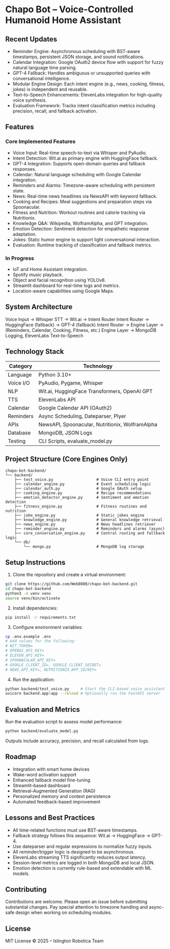 # Chapo Bot – Voice-Controlled Humanoid Home Assistant

## Recent Updates

* Reminder Engine: Asynchronous scheduling with BST-aware timestamps, persistent JSON storage, and sound notifications.
* Calendar Integration: Google OAuth2 device flow with support for fuzzy natural language time parsing.
* GPT-4 Fallback: Handles ambiguous or unsupported queries with conversational intelligence.
* Modular Engine Design: Each intent engine (e.g., news, cooking, fitness, jokes) is independent and reusable.
* Text-to-Speech Enhancements: ElevenLabs integration for high-quality voice synthesis.
* Evaluation Framework: Tracks intent classification metrics including precision, recall, and fallback activation.

## Features

### Core Implemented Features

* Voice Input: Real-time speech-to-text via Whisper and PyAudio.
* Intent Detection: Wit.ai as primary engine with HuggingFace fallback.
* GPT-4 Integration: Supports open-domain queries and fallback responses.
* Calendar: Natural language scheduling with Google Calendar integration.
* Reminders and Alarms: Timezone-aware scheduling with persistent state.
* News: Real-time news headlines via NewsAPI with keyword fallback.
* Cooking and Recipes: Meal suggestions and preparation steps via Spoonacular.
* Fitness and Nutrition: Workout routines and calorie tracking via Nutritionix.
* Knowledge Q\&A: Wikipedia, WolframAlpha, and GPT integration.
* Emotion Detection: Sentiment detection for empathetic response adaptation.
* Jokes: Static humor engine to support light conversational interaction.
* Evaluation: Runtime tracking of classification and fallback metrics.

### In Progress

* IoT and Home Assistant integration.
* Spotify music playback.
* Object and facial recognition using YOLOv8.
* Streamlit dashboard for real-time logs and metrics.
* Location-aware capabilities using Google Maps.

## System Architecture

Voice Input → Whisper STT → Wit.ai → Intent Router
Intent Router → HuggingFace (fallback) → GPT-4 (fallback)
Intent Router → Engine Layer → (Reminders, Calendar, Cooking, Fitness, etc.)
Engine Layer → MongoDB Logging, ElevenLabs Text-to-Speech

## Technology Stack

| Category  | Technology                                      |
| --------- | ----------------------------------------------- |
| Language  | Python 3.10+                                    |
| Voice I/O | PyAudio, Pygame, Whisper                        |
| NLP       | Wit.ai, HuggingFace Transformers, OpenAI GPT    |
| TTS       | ElevenLabs API                                  |
| Calendar  | Google Calendar API (OAuth2)                    |
| Reminders | Async Scheduling, Dateparser, Plyer             |
| APIs      | NewsAPI, Spoonacular, Nutritionix, WolframAlpha |
| Database  | MongoDB, JSON Logs                              |
| Testing   | CLI Scripts, evaluate\_model.py                 |

## Project Structure (Core Engines Only)

```
chapo-bot-backend/
└── backend/
    ├── test_voice.py                   # Voice CLI entry point
    ├── calendar_engine.py              # Event scheduling logic
    ├── calendar_auth.py                # Google OAuth setup
    ├── cooking_engine.py               # Recipe recommendations
    ├── emotion_detector_engine.py      # Sentiment and emotion detection
    ├── fitness_engine.py               # Fitness routines and nutrition
    ├── joke_engine.py                  # Static jokes engine
    ├── knowledge_engine.py             # General knowledge retrieval
    ├── news_engine.py                  # News headlines retriever
    ├── reminder_engine.py              # Reminders and alarms (async)
    ├── core_conversation_engine.py     # Central routing and fallback logic
    └── db/
        └── mongo.py                    # MongoDB log storage
```

## Setup Instructions

1. Clone the repository and create a virtual environment:

```bash
git clone https://github.com/Web8080/chapo-bot-backend.git
cd chapo-bot-backend
python3 -m venv venv
source venv/bin/activate
```

2. Install dependencies:

```bash
pip install -r requirements.txt
```

3. Configure environment variables:

```bash
cp .env.example .env
# Add values for the following:
# WIT_TOKEN=
# OPENAI_API_KEY=
# ELEVEN_API_KEY=
# SPOONACULAR_API_KEY=
# GOOGLE_CLIENT_ID=, GOOGLE_CLIENT_SECRET=
# NEWS_API_KEY=, NUTRITIONIX_APP_ID/KEY=
```

4. Run the application:

```bash
python backend/test_voice.py     # Start the CLI-based voice assistant
uvicorn backend.app:app --reload # Optionally run the FastAPI server
```

## Evaluation and Metrics

Run the evaluation script to assess model performance:

```bash
python backend/evaluate_model.py
```

Outputs include accuracy, precision, and recall calculated from logs.

## Roadmap

* Integration with smart home devices
* Wake-word activation support
* Enhanced fallback model fine-tuning
* Streamlit-based dashboard
* Retrieval-Augmented Generation (RAG)
* Personalized memory and context persistence
* Automated feedback-based improvement

## Lessons and Best Practices

* All time-related functions must use BST-aware timestamps.
* Fallback strategy follows this sequence: Wit.ai → HuggingFace → GPT-4.
* Use dateparser and regular expressions to normalize fuzzy inputs.
* All reminder/trigger logic is designed to be asynchronous.
* ElevenLabs streaming TTS significantly reduces output latency.
* Session-level metrics are logged in both MongoDB and local JSON.
* Emotion detection is currently rule-based and extendable with ML models.

## Contributing

Contributions are welcome. Please open an issue before submitting substantial changes. Pay special attention to timezone handling and async-safe design when working on scheduling modules.

## License

MIT License © 2025 – Islington Robotica Team
